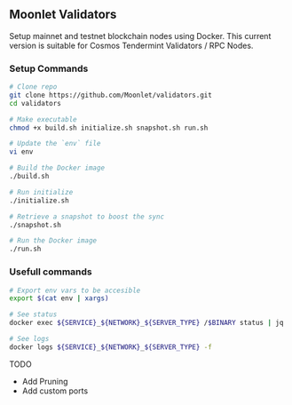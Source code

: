 ## Moonlet Validators

Setup mainnet and testnet blockchain nodes using Docker.
This current version is suitable for Cosmos Tendermint Validators / RPC Nodes.

### Setup Commands

```sh
# Clone repo
git clone https://github.com/Moonlet/validators.git
cd validators

# Make executable
chmod +x build.sh initialize.sh snapshot.sh run.sh

# Update the `env` file
vi env

# Build the Docker image
./build.sh

# Run initialize
./initialize.sh

# Retrieve a snapshot to boost the sync
./snapshot.sh

# Run the Docker image
./run.sh
```

### Usefull commands

```sh
# Export env vars to be accesible
export $(cat env | xargs)

# See status
docker exec ${SERVICE}_${NETWORK}_${SERVER_TYPE} /$BINARY status | jq

# See logs
docker logs ${SERVICE}_${NETWORK}_${SERVER_TYPE} -f
```

TODO

- Add Pruning
- Add custom ports
